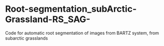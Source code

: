 # Root-segmentation_subArctic-Grassland-RS_SAG-
Code for automatic root segmentation of images from BARTZ system, from subarctic grasslands
